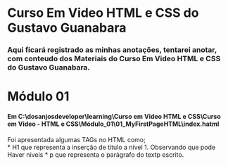 # Curso Em Video HTML e CSS do Gustavo Guanabara
### Aqui ficará registrado as minhas anotações, tentarei anotar, com conteudo dos Materiais do Curso Em Video HTML e CSS do Gustavo Guanabara.

# Módulo 01
#### Em C:\dosanjosdeveloper\learning\Curso em  Video HTML e CSS\Curso em Video -  HTML e CSS\Módulo_01\01_MyFirstPageHTML\index.hatml

<p> Foi apresentada algumas TAGs no HTML como; 
<br> * H1 que representa a inserção de titulo a nivel 1. Observando que pode Haver 
 niveis
* p que representa o parágrafo do textp escrito.
